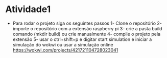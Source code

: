 # Atividade1
 
- Para rodar o projeto siga os seguintes passos
1- Clone o repositório
2- importe o repositório com a extensão raspberry pi
3- crie a pasta build comando (mkdir build) ou crie manualmente
4- compile o projeto pela extensão
5- usar o ctrl+shift+p e digitar start simulation e iniciar a simulação do wokwi ou usar a simulação online
https://wokwi.com/projects/421721104728023041
